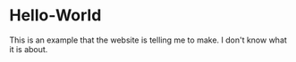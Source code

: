 Hello-World
===========

This is an example that the website is telling me to make. I don't know what it is about.
